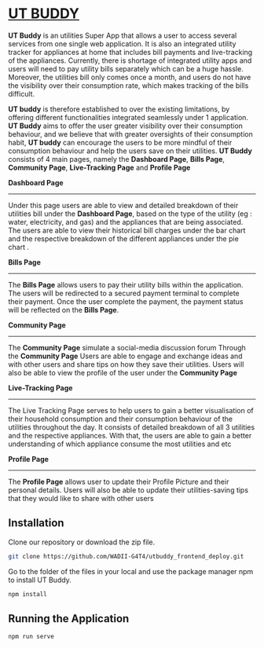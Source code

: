 # [UT BUDDY](https://main.d3gzi5eplp517x.amplifyapp.com/#/)



**UT Buddy** is an utilities Super App that allows a user to access several services from one single web application. It is also an integrated utility tracker for appliances at home that includes bill payments and live-tracking of the appliances. Currently, there is shortage of integrated utility apps and users will need to pay utility bills separately which can be a huge hassle. Moreover, the utilities bill only comes once a month, and users do not have the visibility over their consumption rate, which makes tracking of the bills difficult. 



**UT buddy** is therefore established to over the existing limitations, by offering different functionalities integrated seamlessly under 1 application. **UT Buddy** aims to offer the user greater visibility over their consumption behaviour, and  we believe that with greater oversights of their consumption habit, **UT buddy** can encourage the users to be more mindful of their consumption behaviour and help the users save on their utilities. **UT Buddy** consists of 4 main pages, namely the **Dashboard Page**, **Bills Page**, **Community Page**, **Live-Tracking Page** and **Profile Page**



**Dashboard Page**

****

Under this page users are able to view and detailed breakdown of their utilities bill under the **Dashboard Page**, based on the type of the utility (eg : water, electricity, and gas) and the appliances that are being associated. The users are able to view their historical bill charges under the bar chart and the respective breakdown of the different appliances under the pie chart . 



**Bills Page**

****

The **Bills Page** allows users to pay their utility bills within the application. The users will be redirected to a secured payment terminal to complete their payment. Once the user complete the payment, the payment status will be reflected on the **Bills Page**. 



**Community Page**

****

The **Community Page** simulate a social-media discussion forum Through the **Community Page** Users are able to engage and  exchange ideas and with other users and share tips on how they save their utilities. Users will also be able to view the profile of the user under the **Community Page** 



**Live-Tracking Page**

****

The Live Tracking Page serves to help users to gain a better visualisation of their household consumption and their consumption behaviour of the utilities throughout the day. It consists of detailed breakdown of all 3 utilities and the respective appliances. With that, the users are able to gain a better understanding of which appliance consume the most utilities and etc 



**Profile Page**

****

The **Profile Page** allows user to update their Profile Picture and their personal details. Users will also be able to update their utilities-saving tips that they would like to share with other users



## Installation

Clone our repository or download the zip file.

```bash
git clone https://github.com/WADII-G4T4/utbuddy_frontend_deploy.git
```

Go to the folder of the files in your local and use the package manager npm to install UT Buddy.

```bash
npm install 
```

## Running the Application 

```bash
npm run serve
```


